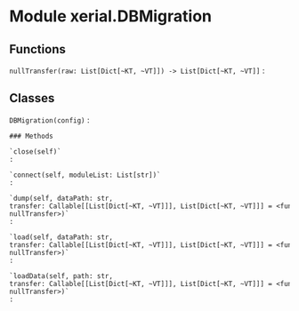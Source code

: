 Module xerial.DBMigration
=========================

Functions
---------

    
`nullTransfer(raw: List[Dict[~KT, ~VT]]) ‑> List[Dict[~KT, ~VT]]`
:   

Classes
-------

`DBMigration(config)`
:   

    ### Methods

    `close(self)`
    :

    `connect(self, moduleList: List[str])`
    :

    `dump(self, dataPath: str, transfer: Callable[[List[Dict[~KT, ~VT]]], List[Dict[~KT, ~VT]]] = <function nullTransfer>)`
    :

    `load(self, dataPath: str, transfer: Callable[[List[Dict[~KT, ~VT]]], List[Dict[~KT, ~VT]]] = <function nullTransfer>)`
    :

    `loadData(self, path: str, transfer: Callable[[List[Dict[~KT, ~VT]]], List[Dict[~KT, ~VT]]] = <function nullTransfer>)`
    :